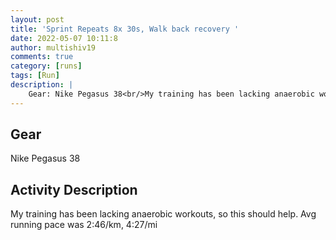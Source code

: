 ```yaml
---
layout: post
title: 'Sprint Repeats 8x 30s, Walk back recovery '
date: 2022-05-07 10:11:8
author: multishiv19
comments: true
category: [runs]
tags: [Run]
description: |
    Gear: Nike Pegasus 38<br/>My training has been lacking anaerobic workouts, so this should help.<br/>Avg running pace was 2:46/km, 4:27/mi
---
```


## Gear
Nike Pegasus 38

## Activity Description
My training has been lacking anaerobic workouts, so this should help.
Avg running pace was 2:46/km, 4:27/mi


<div width='100%' class='strava-embed-placeholder' data-embed-type='activity' data-embed-id='7099354601'></div>
<script src='https://strava-embeds.com/embed.js'></script>
